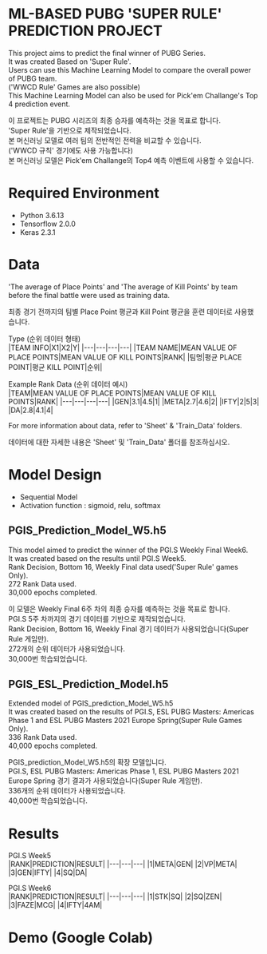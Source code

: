 # ML-BASED PUBG 'SUPER RULE' PREDICTION PROJECT  

This project aims to predict the final winner of PUBG Series.  
It was created Based on 'Super Rule'.  
Users can use this Machine Learning Model to compare the overall power of PUBG team.  
('WWCD Rule' Games are also possible)  
This Machine Learning Model can also be used for Pick'em Challange's Top 4 prediction event.  
  
이 프로젝트는 PUBG 시리즈의 최종 승자를 예측하는 것을 목표로 합니다.  
'Super Rule'을 기반으로 제작되었습니다.  
본 머신러닝 모델로 여러 팀의 전반적인 전력을 비교할 수 있습니다.  
('WWCD 규칙' 경기에도 사용 가능합니다)  
본 머신러닝 모델은 Pick'em Challange의 Top4 예측 이벤트에 사용할 수 있습니다.  
  
# Required Environment  
- Python 3.6.13
- Tensorflow 2.0.0
- Keras 2.3.1
  
# Data  
'The average of Place Points' and 'The average of Kill Points' by team before the final battle were used as training data. 
  
최종 경기 전까지의 팀별 Place Point 평균과 Kill Point 평균을 훈련 데이터로 사용했습니다.  
  
Type (순위 데이터 형태)   
|TEAM INFO|X1|X2|Y|
|---|---|---|---|
|TEAM NAME|MEAN VALUE OF PLACE POINTS|MEAN VALUE OF KILL POINTS|RANK|
|팀명|평균 PLACE POINT|평균 KILL POINT|순위|
  
Example Rank Data (순위 데이터 예시)    
|TEAM|MEAN VALUE OF PLACE POINTS|MEAN VALUE OF KILL POINTS|RANK|
|---|---|---|---|
|GEN|3.1|4.5|1|
|META|2.7|4.6|2|
|IFTY|2|5|3|
|DA|2.8|4.1|4|
  
For more information about data, refer to 'Sheet' & 'Train_Data' folders.  
  
데이터에 대한 자세한 내용은 'Sheet' 및 'Train_Data' 폴더를 참조하십시오.  
  
# Model Design  
- Sequential Model
- Activation function : sigmoid, relu, softmax

## PGIS_Prediction_Model_W5.h5
This model aimed to predict the winner of the PGI.S Weekly Final Week6.  
It was created based on the results until PGI.S Week5.  
Rank Decision, Bottom 16, Weekly Final data used('Super Rule' games Only).  
272 Rank Data used.  
30,000 epochs completed.  
  
이 모델은 Weekly Final 6주 차의 최종 승자를 예측하는 것을 목표로 합니다.  
PGI.S 5주 차까지의 경기 데이터를 기반으로 제작되었습니다.  
Rank Decision, Bottom 16, Weekly Final 경기 데이터가 사용되었습니다(Super Rule 게임만).  
272개의 순위 데이터가 사용되었습니다.  
30,000번 학습되었습니다.  
  
## PGIS_ESL_Prediction_Model.h5
Extended model of PGIS_prediction_Model_W5.h5  
It was created based on the results of PGI.S, ESL PUBG Masters: Americas Phase 1 and ESL PUBG Masters 2021 Europe Spring(Super Rule Games Only).  
336 Rank Data used.  
40,000 epochs completed.  
  
PGIS_prediction_Model_W5.h5의 확장 모델입니다.  
PGI.S, ESL PUBG Masters: Americas Phase 1, ESL PUBG Masters 2021 Europe Spring 경기 결과가 사용되었습니다(Super Rule 게임만).  
336개의 순위 데이터가 사용되었습니다.  
40,000번 학습되었습니다.  
  
# Results  
  
PGI.S Week5  
|RANK|PREDICTION|RESULT|
|---|---|---|
|1|META|GEN|
|2|VP|META|
|3|GEN|IFTY|
|4|SQ|DA|
  
PGI.S Week6  
|RANK|PREDICTION|RESULT|
|---|---|---|
|1|STK|SQ|
|2|SQ|ZEN|
|3|FAZE|MCG|
|4|IFTY|4AM|
  
# Demo (Google Colab) 
